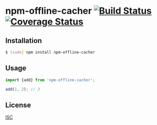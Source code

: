 # npm-offline-cacher [![Build Status](https://travis-ci.org/SharonGrossman/npm-offline-cacher.svg?branch=master)](https://travis-ci.org/SharonGrossman/npm-offline-cacher) [![Coverage Status](https://coveralls.io/repos/github/SharonGrossman/npm-offline-cacher/badge.svg?branch=master)](https://coveralls.io/github/SharonGrossman/npm-offline-cacher?branch=master)


## Installation
```bash
$ [sudo] npm install npm-offline-cacher
```

## Usage
```js
import {add} from 'npm-offline-cacher';

add(1, 2); // 3
```

## License

[ISC](LICENSE)